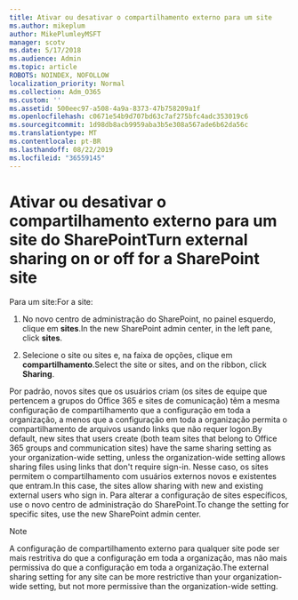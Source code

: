 ```yaml
---
title: Ativar ou desativar o compartilhamento externo para um site
ms.author: mikeplum
author: MikePlumleyMSFT
manager: scotv
ms.date: 5/17/2018
ms.audience: Admin
ms.topic: article
ROBOTS: NOINDEX, NOFOLLOW
localization_priority: Normal
ms.collection: Adm_O365
ms.custom: ''
ms.assetid: 500eec97-a508-4a9a-8373-47b758209a1f
ms.openlocfilehash: c0671e54b9d707bd63c7af275bfc4adc353019c6
ms.sourcegitcommit: 1d98db8acb9959aba3b5e308a567ade6b62da56c
ms.translationtype: MT
ms.contentlocale: pt-BR
ms.lasthandoff: 08/22/2019
ms.locfileid: "36559145"
---
```

# <a name="turn-external-sharing-on-or-off-for-a-sharepoint-site"></a><span data-ttu-id="60ebf-102">Ativar ou desativar o compartilhamento externo para um site do SharePoint</span><span class="sxs-lookup"><span data-stu-id="60ebf-102">Turn external sharing on or off for a SharePoint site</span></span>

<span data-ttu-id="60ebf-103">Para um site:</span><span class="sxs-lookup"><span data-stu-id="60ebf-103">For a site:</span></span>
  
1. <span data-ttu-id="60ebf-104">No novo centro de administração do SharePoint, no painel esquerdo, clique em **sites**.</span><span class="sxs-lookup"><span data-stu-id="60ebf-104">In the new SharePoint admin center, in the left pane, click **sites**.</span></span>
    
2. <span data-ttu-id="60ebf-105">Selecione o site ou sites e, na faixa de opções, clique em **compartilhamento**.</span><span class="sxs-lookup"><span data-stu-id="60ebf-105">Select the site or sites, and on the ribbon, click **Sharing**.</span></span>
    
<span data-ttu-id="60ebf-106">Por padrão, novos sites que os usuários criam (os sites de equipe que pertencem a grupos do Office 365 e sites de comunicação) têm a mesma configuração de compartilhamento que a configuração em toda a organização, a menos que a configuração em toda a organização permita o compartilhamento de arquivos usando links que não requer logon.</span><span class="sxs-lookup"><span data-stu-id="60ebf-106">By default, new sites that users create (both team sites that belong to Office 365 groups and communication sites) have the same sharing setting as your organization-wide setting, unless the organization-wide setting allows sharing files using links that don't require sign-in.</span></span> <span data-ttu-id="60ebf-107">Nesse caso, os sites permitem o compartilhamento com usuários externos novos e existentes que entram.</span><span class="sxs-lookup"><span data-stu-id="60ebf-107">In this case, the sites allow sharing with new and existing external users who sign in.</span></span> <span data-ttu-id="60ebf-108">Para alterar a configuração de sites específicos, use o novo centro de administração do SharePoint.</span><span class="sxs-lookup"><span data-stu-id="60ebf-108">To change the setting for specific sites, use the new SharePoint admin center.</span></span>
  
> [!NOTE]
> <span data-ttu-id="60ebf-109">A configuração de compartilhamento externo para qualquer site pode ser mais restritiva do que a configuração em toda a organização, mas não mais permissiva do que a configuração em toda a organização.</span><span class="sxs-lookup"><span data-stu-id="60ebf-109">The external sharing setting for any site can be more restrictive than your organization-wide setting, but not more permissive than the organization-wide setting.</span></span> 
  

